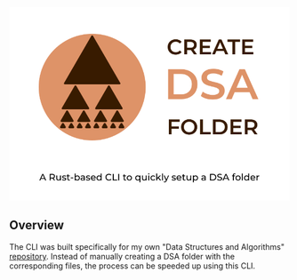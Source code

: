 <p align="center">
  <picture>
    <source media="(prefers-color-scheme: light)" srcset="./images/logo.svg">
    <img alt="create-dsa-folder: A Rust-based CLI to quickly setup a DSA folder" src="./images/logo.svg">
  </picture>
</p>

## Overview

The CLI was built specifically for my own "Data Structures and Algorithms" [repository](https://github.com/vladdoroniuk/data-structures-and-algorithms). Instead of manually creating a DSA folder with the corresponding files, the process can be speeded up using this CLI.
